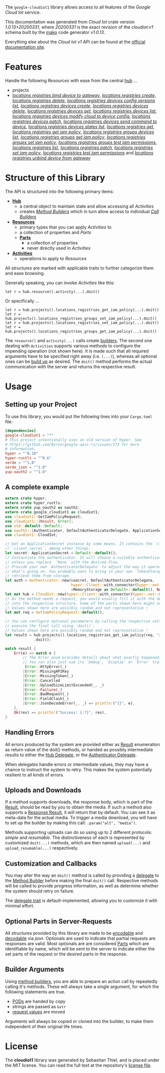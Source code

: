 <!---
DO NOT EDIT !
This file was generated automatically from 'src/mako/api/README.md.mako'
DO NOT EDIT !
-->
The `google-cloudiot1` library allows access to all features of the *Google Cloud Iot* service.

This documentation was generated from *Cloud Iot* crate version *1.0.13+20200331*, where *20200331* is the exact revision of the *cloudiot:v1* schema built by the [mako](http://www.makotemplates.org/) code generator *v1.0.13*.

Everything else about the *Cloud Iot* *v1* API can be found at the
[official documentation site](https://cloud.google.com/iot).
# Features

Handle the following *Resources* with ease from the central [hub](https://docs.rs/google-cloudiot1/1.0.13+20200331/google_cloudiot1/struct.CloudIot.html) ... 

* projects
 * [*locations registries bind device to gateway*](https://docs.rs/google-cloudiot1/1.0.13+20200331/google_cloudiot1/struct.ProjectLocationRegistryBindDeviceToGatewayCall.html), [*locations registries create*](https://docs.rs/google-cloudiot1/1.0.13+20200331/google_cloudiot1/struct.ProjectLocationRegistryCreateCall.html), [*locations registries delete*](https://docs.rs/google-cloudiot1/1.0.13+20200331/google_cloudiot1/struct.ProjectLocationRegistryDeleteCall.html), [*locations registries devices config versions list*](https://docs.rs/google-cloudiot1/1.0.13+20200331/google_cloudiot1/struct.ProjectLocationRegistryDeviceConfigVersionListCall.html), [*locations registries devices create*](https://docs.rs/google-cloudiot1/1.0.13+20200331/google_cloudiot1/struct.ProjectLocationRegistryDeviceCreateCall.html), [*locations registries devices delete*](https://docs.rs/google-cloudiot1/1.0.13+20200331/google_cloudiot1/struct.ProjectLocationRegistryDeviceDeleteCall.html), [*locations registries devices get*](https://docs.rs/google-cloudiot1/1.0.13+20200331/google_cloudiot1/struct.ProjectLocationRegistryDeviceGetCall.html), [*locations registries devices list*](https://docs.rs/google-cloudiot1/1.0.13+20200331/google_cloudiot1/struct.ProjectLocationRegistryDeviceListCall.html), [*locations registries devices modify cloud to device config*](https://docs.rs/google-cloudiot1/1.0.13+20200331/google_cloudiot1/struct.ProjectLocationRegistryDeviceModifyCloudToDeviceConfigCall.html), [*locations registries devices patch*](https://docs.rs/google-cloudiot1/1.0.13+20200331/google_cloudiot1/struct.ProjectLocationRegistryDevicePatchCall.html), [*locations registries devices send command to device*](https://docs.rs/google-cloudiot1/1.0.13+20200331/google_cloudiot1/struct.ProjectLocationRegistryDeviceSendCommandToDeviceCall.html), [*locations registries devices states list*](https://docs.rs/google-cloudiot1/1.0.13+20200331/google_cloudiot1/struct.ProjectLocationRegistryDeviceStateListCall.html), [*locations registries get*](https://docs.rs/google-cloudiot1/1.0.13+20200331/google_cloudiot1/struct.ProjectLocationRegistryGetCall.html), [*locations registries get iam policy*](https://docs.rs/google-cloudiot1/1.0.13+20200331/google_cloudiot1/struct.ProjectLocationRegistryGetIamPolicyCall.html), [*locations registries groups devices list*](https://docs.rs/google-cloudiot1/1.0.13+20200331/google_cloudiot1/struct.ProjectLocationRegistryGroupDeviceListCall.html), [*locations registries groups get iam policy*](https://docs.rs/google-cloudiot1/1.0.13+20200331/google_cloudiot1/struct.ProjectLocationRegistryGroupGetIamPolicyCall.html), [*locations registries groups set iam policy*](https://docs.rs/google-cloudiot1/1.0.13+20200331/google_cloudiot1/struct.ProjectLocationRegistryGroupSetIamPolicyCall.html), [*locations registries groups test iam permissions*](https://docs.rs/google-cloudiot1/1.0.13+20200331/google_cloudiot1/struct.ProjectLocationRegistryGroupTestIamPermissionCall.html), [*locations registries list*](https://docs.rs/google-cloudiot1/1.0.13+20200331/google_cloudiot1/struct.ProjectLocationRegistryListCall.html), [*locations registries patch*](https://docs.rs/google-cloudiot1/1.0.13+20200331/google_cloudiot1/struct.ProjectLocationRegistryPatchCall.html), [*locations registries set iam policy*](https://docs.rs/google-cloudiot1/1.0.13+20200331/google_cloudiot1/struct.ProjectLocationRegistrySetIamPolicyCall.html), [*locations registries test iam permissions*](https://docs.rs/google-cloudiot1/1.0.13+20200331/google_cloudiot1/struct.ProjectLocationRegistryTestIamPermissionCall.html) and [*locations registries unbind device from gateway*](https://docs.rs/google-cloudiot1/1.0.13+20200331/google_cloudiot1/struct.ProjectLocationRegistryUnbindDeviceFromGatewayCall.html)




# Structure of this Library

The API is structured into the following primary items:

* **[Hub](https://docs.rs/google-cloudiot1/1.0.13+20200331/google_cloudiot1/struct.CloudIot.html)**
    * a central object to maintain state and allow accessing all *Activities*
    * creates [*Method Builders*](https://docs.rs/google-cloudiot1/1.0.13+20200331/google_cloudiot1/trait.MethodsBuilder.html) which in turn
      allow access to individual [*Call Builders*](https://docs.rs/google-cloudiot1/1.0.13+20200331/google_cloudiot1/trait.CallBuilder.html)
* **[Resources](https://docs.rs/google-cloudiot1/1.0.13+20200331/google_cloudiot1/trait.Resource.html)**
    * primary types that you can apply *Activities* to
    * a collection of properties and *Parts*
    * **[Parts](https://docs.rs/google-cloudiot1/1.0.13+20200331/google_cloudiot1/trait.Part.html)**
        * a collection of properties
        * never directly used in *Activities*
* **[Activities](https://docs.rs/google-cloudiot1/1.0.13+20200331/google_cloudiot1/trait.CallBuilder.html)**
    * operations to apply to *Resources*

All *structures* are marked with applicable traits to further categorize them and ease browsing.

Generally speaking, you can invoke *Activities* like this:

```Rust,ignore
let r = hub.resource().activity(...).doit()
```

Or specifically ...

```ignore
let r = hub.projects().locations_registries_get_iam_policy(...).doit()
let r = hub.projects().locations_registries_groups_set_iam_policy(...).doit()
let r = hub.projects().locations_registries_set_iam_policy(...).doit()
let r = hub.projects().locations_registries_groups_get_iam_policy(...).doit()
```

The `resource()` and `activity(...)` calls create [builders][builder-pattern]. The second one dealing with `Activities` 
supports various methods to configure the impending operation (not shown here). It is made such that all required arguments have to be 
specified right away (i.e. `(...)`), whereas all optional ones can be [build up][builder-pattern] as desired.
The `doit()` method performs the actual communication with the server and returns the respective result.

# Usage

## Setting up your Project

To use this library, you would put the following lines into your `Cargo.toml` file:

```toml
[dependencies]
google-cloudiot1 = "*"
# This project intentionally uses an old version of Hyper. See
# https://github.com/Byron/google-apis-rs/issues/173 for more
# information.
hyper = "^0.10"
hyper-rustls = "^0.6"
serde = "^1.0"
serde_json = "^1.0"
yup-oauth2 = "^1.0"
```

## A complete example

```Rust
extern crate hyper;
extern crate hyper_rustls;
extern crate yup_oauth2 as oauth2;
extern crate google_cloudiot1 as cloudiot1;
use cloudiot1::GetIamPolicyRequest;
use cloudiot1::{Result, Error};
use std::default::Default;
use oauth2::{Authenticator, DefaultAuthenticatorDelegate, ApplicationSecret, MemoryStorage};
use cloudiot1::CloudIot;

// Get an ApplicationSecret instance by some means. It contains the `client_id` and 
// `client_secret`, among other things.
let secret: ApplicationSecret = Default::default();
// Instantiate the authenticator. It will choose a suitable authentication flow for you, 
// unless you replace  `None` with the desired Flow.
// Provide your own `AuthenticatorDelegate` to adjust the way it operates and get feedback about 
// what's going on. You probably want to bring in your own `TokenStorage` to persist tokens and
// retrieve them from storage.
let auth = Authenticator::new(&secret, DefaultAuthenticatorDelegate,
                              hyper::Client::with_connector(hyper::net::HttpsConnector::new(hyper_rustls::TlsClient::new())),
                              <MemoryStorage as Default>::default(), None);
let mut hub = CloudIot::new(hyper::Client::with_connector(hyper::net::HttpsConnector::new(hyper_rustls::TlsClient::new())), auth);
// As the method needs a request, you would usually fill it with the desired information
// into the respective structure. Some of the parts shown here might not be applicable !
// Values shown here are possibly random and not representative !
let mut req = GetIamPolicyRequest::default();

// You can configure optional parameters by calling the respective setters at will, and
// execute the final call using `doit()`.
// Values shown here are possibly random and not representative !
let result = hub.projects().locations_registries_get_iam_policy(req, "resource")
             .doit();

match result {
    Err(e) => match e {
        // The Error enum provides details about what exactly happened.
        // You can also just use its `Debug`, `Display` or `Error` traits
         Error::HttpError(_)
        |Error::MissingAPIKey
        |Error::MissingToken(_)
        |Error::Cancelled
        |Error::UploadSizeLimitExceeded(_, _)
        |Error::Failure(_)
        |Error::BadRequest(_)
        |Error::FieldClash(_)
        |Error::JsonDecodeError(_, _) => println!("{}", e),
    },
    Ok(res) => println!("Success: {:?}", res),
}

```
## Handling Errors

All errors produced by the system are provided either as [Result](https://docs.rs/google-cloudiot1/1.0.13+20200331/google_cloudiot1/enum.Result.html) enumeration as return value of 
the doit() methods, or handed as possibly intermediate results to either the 
[Hub Delegate](https://docs.rs/google-cloudiot1/1.0.13+20200331/google_cloudiot1/trait.Delegate.html), or the [Authenticator Delegate](https://docs.rs/yup-oauth2/*/yup_oauth2/trait.AuthenticatorDelegate.html).

When delegates handle errors or intermediate values, they may have a chance to instruct the system to retry. This 
makes the system potentially resilient to all kinds of errors.

## Uploads and Downloads
If a method supports downloads, the response body, which is part of the [Result](https://docs.rs/google-cloudiot1/1.0.13+20200331/google_cloudiot1/enum.Result.html), should be
read by you to obtain the media.
If such a method also supports a [Response Result](https://docs.rs/google-cloudiot1/1.0.13+20200331/google_cloudiot1/trait.ResponseResult.html), it will return that by default.
You can see it as meta-data for the actual media. To trigger a media download, you will have to set up the builder by making
this call: `.param("alt", "media")`.

Methods supporting uploads can do so using up to 2 different protocols: 
*simple* and *resumable*. The distinctiveness of each is represented by customized 
`doit(...)` methods, which are then named `upload(...)` and `upload_resumable(...)` respectively.

## Customization and Callbacks

You may alter the way an `doit()` method is called by providing a [delegate](https://docs.rs/google-cloudiot1/1.0.13+20200331/google_cloudiot1/trait.Delegate.html) to the 
[Method Builder](https://docs.rs/google-cloudiot1/1.0.13+20200331/google_cloudiot1/trait.CallBuilder.html) before making the final `doit()` call. 
Respective methods will be called to provide progress information, as well as determine whether the system should 
retry on failure.

The [delegate trait](https://docs.rs/google-cloudiot1/1.0.13+20200331/google_cloudiot1/trait.Delegate.html) is default-implemented, allowing you to customize it with minimal effort.

## Optional Parts in Server-Requests

All structures provided by this library are made to be [encodable](https://docs.rs/google-cloudiot1/1.0.13+20200331/google_cloudiot1/trait.RequestValue.html) and 
[decodable](https://docs.rs/google-cloudiot1/1.0.13+20200331/google_cloudiot1/trait.ResponseResult.html) via *json*. Optionals are used to indicate that partial requests are responses 
are valid.
Most optionals are are considered [Parts](https://docs.rs/google-cloudiot1/1.0.13+20200331/google_cloudiot1/trait.Part.html) which are identifiable by name, which will be sent to 
the server to indicate either the set parts of the request or the desired parts in the response.

## Builder Arguments

Using [method builders](https://docs.rs/google-cloudiot1/1.0.13+20200331/google_cloudiot1/trait.CallBuilder.html), you are able to prepare an action call by repeatedly calling it's methods.
These will always take a single argument, for which the following statements are true.

* [PODs][wiki-pod] are handed by copy
* strings are passed as `&str`
* [request values](https://docs.rs/google-cloudiot1/1.0.13+20200331/google_cloudiot1/trait.RequestValue.html) are moved

Arguments will always be copied or cloned into the builder, to make them independent of their original life times.

[wiki-pod]: http://en.wikipedia.org/wiki/Plain_old_data_structure
[builder-pattern]: http://en.wikipedia.org/wiki/Builder_pattern
[google-go-api]: https://github.com/google/google-api-go-client

# License
The **cloudiot1** library was generated by Sebastian Thiel, and is placed 
under the *MIT* license.
You can read the full text at the repository's [license file][repo-license].

[repo-license]: https://github.com/Byron/google-apis-rsblob/master/LICENSE.md

